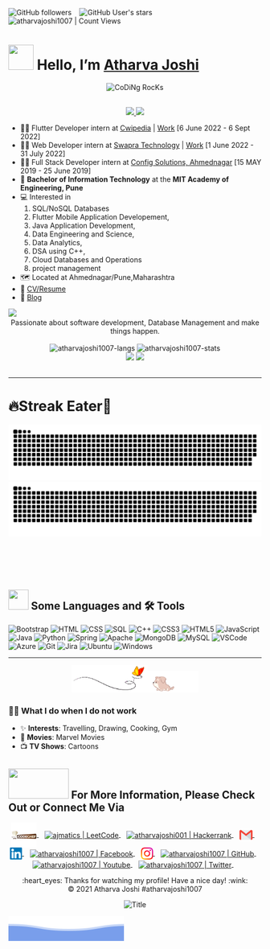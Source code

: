 <!---
atharvajoshi1007/atharvajoshi1007 is a ✨ special ✨ repository because its `README.md` (this file) appears on your GitHub profile.
You can click the Preview link to take a look at your changes.
--->




<img alt="GitHub followers" src="https://img.shields.io/github/followers/atharvajoshi1007?style=social" /> &nbsp;&nbsp; <img alt="GitHub User's stars" src="https://img.shields.io/github/stars/atharvajoshi1007?style=social" /> &nbsp;&nbsp; <img alt="atharvajoshi1007 | Count Views" src="https://enemo786q3svfle.m.pipedream.net" />




# <img src="https://raw.githubusercontent.com/nixin72/nixin72/master/wave.gif" height="50" width="50"></img>  Hello, I’m [Atharva Joshi](https://github.com/atharvajoshi1007)

<div align="center">
<img src="https://github.com/SP-XD/SP-XD/blob/main/images/dev-working_rounded.gif?raw=true" href="https://github.com/sp-xd" alt="CoDiNg RocKs"  width="550"/><br> 
</div>
  
<!-- https://shields.io/ https://simpleicons.org/ https://github.com/simple-icons/simple-icons/blob/develop/slugs.md -->
<p align="center"><br/>
 <a href="https://www.linkedin.com/in/atharvajoshi10">
  <img src="https://img.shields.io/badge/linkedin-atharva%20joshi10-blue?style=flat-square&logo=linkedin">
 </a>
 <a href="mailto:atharvajoshi1007@gmail.com">
  <img src="https://img.shields.io/badge/Email-atharvajoshi1007@gmail.com-red?style=flat-square&logo=gmail&logoColor=white">
</a>
<!--  <a href="https://dev.to/timwjames"> blog
  <img src="https://img.shields.io/badge/Blog-dev.to%2Ftimwjames-006400?style=flat-square&logo=devdotto&logoColor=white">
 </a>-->
</p>

- 👨‍💼 Flutter Developer intern at [Cwipedia](https://www.cwipedia.in/) | [Work](https://github.com/CWIPEDIA-DEVELOPERS/Diploma-connect) [6 June 2022 - 6 Sept 2022]
- 👨‍💼 Web Developer intern at [Swapra Technology](https://swapratechnologies.com/) | [Work](https://github.com/atharvajoshi1007/SwapraTech/tree/master/Swapra) [1 June 2022 - 31 July 2022]
- 👨‍💼 Full Stack Developer intern at [Config Solutions, Ahmednagar](https://www.indiamart.com/config-solutions/) [15 MAY 2019 - 25 June 2019]
- 📄 **Bachelor of Information Technology** at the **MIT Academy of Engineering, Pune**
- 💻 Interested in 
   1) SQL/NoSQL Databases
   2) Flutter Mobile Application Developement,
   3) Java Application Development, 
   4) Data Engineering and Science, 
   5) Data Analytics, 
   6) DSA using C++, 
   7) Cloud Databases and Operations
   8) project management
- 🗺️ Located at Ahmednagar/Pune,Maharashtra
- 💼 [CV/Resume](https://drive.google.com/drive/folders/1e0JBdihYO2hWnM2iXwUz4Ozyyg2B5d_v "CV/Resume")
- 📝 [Blog](https://twitter.com/atharva_joshi10 "Atharva Joshi")


<img src="https://imgur.com/rilHVxA.png"/> 


<center>Passionate about software development, Database Management and make things happen.</center>

<br>

<!--music
<br><br> Vibing to : 🎧  </strong></p>

[![Spotify](https://spotify-readme.sp-xd.vercel.app/api/spotify)](https://open.spotify.com/user/somnathpaul) <br>
-->

<div align="center">
<img height="150em" src="https://github-readme-stats.vercel.app/api/top-langs/?username=atharvajoshi1007&layout=compact&show_icon=true&theme=algolia" alt="atharvajoshi1007-langs"/>
<img height="150em" src="https://github-readme-stats.vercel.app/api/?username=atharvajoshi1007&layout=compact&show_icon=true&theme=algolia" alt="atharvajoshi1007-stats"/>
</div>
<div align="center">
  <img src="http://github-readme-streak-stats.herokuapp.com?user=atharvajoshi1007&theme=algolia&background=0d1117&hide_border=true" />
  <img src="https://activity-graph.herokuapp.com/graph?username=atharvajoshi1007&theme=react-dark"/>
  <!-- <img src="https://peaceful-beyond-61134.herokuapp.com/graph?username=tienhuynh-tn&theme=react-dark"/> -->
</div>

<br>

---
<!--
### 🖥️ Major Projects
<!-- table -->
<!-- https://github.com/simple-icons/simple-icons/blob/develop/slugs.md -->
<!--
| Year | Title                                    | Technologies                           |
|------|------------------------------------------|----------------------------------------|
| 2021 | [ANU TechLauncher VR Group Project](https://github.com/VR-Observatory/SidingSpringObservatory "Project Repo") | ![Unity3D](https://img.shields.io/badge/-Unity3D-black?style=flat-square&logo=unity) ![C#](https://img.shields.io/badge/-C%23-black?style=flat-square&logo=csharp) ![Oculus](https://img.shields.io/badge/-Oculus-black?style=flat-square&logo=oculus) ![Blender](https://img.shields.io/badge/-Blender-black?style=flat-square&logo=blender) ![Premiere](https://img.shields.io/badge/-Premiere-black?style=flat-square&logo=adobepremierepro)|
| 2021 | [Professional Business Website](https://github.com/Tim-W-James/Journeys-Continue-Website "Website") | ![HTML](https://img.shields.io/badge/-HTML5-black?style=flat-square&logo=html5) ![CSS](https://img.shields.io/badge/-CSS3-black?style=flat-square&logo=css3) ![JavaScript](https://img.shields.io/badge/-JavaScript-black?style=flat-square&logo=javascript) ![PHP](https://img.shields.io/badge/-PHP-black?style=flat-square&logo=php) ![Bootstrap](https://img.shields.io/badge/-Bootstrap-black?style=flat-square&logo=bootstrap) |
| 2021 | [Machine Learning Data Visualizations & Analysis](https://github.com/Tim-W-James/Python-Data-Reference-Code "My Python Reference Code") | ![Python](https://img.shields.io/badge/-Python-black?style=flat-square&logo=python) ![NumPy](https://img.shields.io/badge/-NumPy-black?style=flat-square&logo=numpy) ![SQLite](https://img.shields.io/badge/-SQLite-black?style=flat-square&logo=sqlite) ![Matplotlib](https://img.shields.io/badge/-Matplotlib-black?style=flat-square) |
| 2020 | [GPS Android App Game](https://github.com/Tim-W-James/Java-GPS-Android-Game) | ![Java](https://img.shields.io/badge/-Java-black?style=flat-square&logo=java&logoColor=red) ![Android Studio](https://img.shields.io/badge/-Android%20Studio-black?style=flat-square&logo=androidstudio) ![Firebase](https://img.shields.io/badge/-Firebase-black?style=flat-square&logo=firebase) |
| 2020 | [Digital Synthesizer ADSR Envelope](https://github.com/Tim-W-James/ARMv7-Digital-Synthesizer-ADSR) | ![ARMv7 Assembly](https://img.shields.io/badge/-ARMv7%20Assembly-black?style=flat-square) |
| 2020 | [Synchronous Serial Message Passing](https://github.com/Tim-W-James/ARMv7-Synchronous-Serial-Message-Passing) | ![ARMv7 Assembly](https://img.shields.io/badge/-ARMv7%20Assembly-black?style=flat-square) |
| 2019 | [Interactive Procedurally Generated Text Experience](https://github.com/Tim-W-James/JavaScript-Interactive-Procedural-Text-Experience) | ![JavaScript](https://img.shields.io/badge/-JavaScript-black?style=flat-square&logo=javascript) ![p5js](https://img.shields.io/badge/-p5.js-black?style=flat-square&logo=p5dotjs) |
| 2019 | [Block Puzzle Game](https://github.com/Tim-W-James/Java-Block-Puzzle-Game) | ![Java](https://img.shields.io/badge/-Java-black?style=flat-square&logo=java&logoColor=red) ![JavaFX](https://img.shields.io/badge/-JavaFX-black?style=flat-square) |
| 2019 | [Minimax AI for Sushi Go](https://github.com/Tim-W-James/Sushi-Go-AI) | ![Haskell](https://img.shields.io/badge/-Haskell-black?style=flat-square&logo=haskell) |
| 2018 | [2D Game Level Procedural Generation](https://github.com/Tim-W-James/Time-Travel-Roguelite-Game "Part of a Larger Project") | ![Unity3D](https://img.shields.io/badge/-Unity3D-black?style=flat-square&logo=unity) ![C#](https://img.shields.io/badge/-C%23-black?style=flat-square&logo=csharp) |
| 2018 | [Raspberry Pi Weather System](https://github.com/Tim-W-James/Raspberry-Pi-Weather-Station) | ![Raspberry Pi](https://img.shields.io/badge/-Raspberry%20Pi-black?style=flat-square&logo=raspberrypi&logoColor=red) ![Python](https://img.shields.io/badge/-Python-black?style=flat-square&logo=python) |
| 2018 | [Rover with Autonomous Mapping](https://github.com/Tim-W-James/Arduino-Autonomous-Rover) | ![Arduino](https://img.shields.io/badge/-Arduino-black?style=flat-square&logo=arduino) ![C++](https://img.shields.io/badge/-C%2B%2B-black?style=flat-square&logo=c%2B%2B) 
--> 

# 🔥Streak Eater🐍
![github contribution grid snake animation](https://raw.githubusercontent.com/platane/platane/output/github-contribution-grid-snake-dark.svg#gh-dark-mode-only)
![github contribution grid snake animation](https://raw.githubusercontent.com/platane/platane/output/github-contribution-grid-snake.svg#gh-light-mode-only)
# <br>

## <img src="https://media2.giphy.com/media/QssGEmpkyEOhBCb7e1/giphy.gif?cid=ecf05e47a0n3gi1bfqntqmob8g9aid1oyj2wr3ds3mg700bl&rid=giphy.gif" height="40" width="40">        Some Languages and 🛠️ Tools 

<!-- https://github.com/simple-icons/simple-icons/blob/develop/slugs.md -->
![Bootstrap](https://img.shields.io/badge/bootstrap-%23563D7C.svg?style=flat&logo=bootstrap&logoColor=white) 
![HTML](https://img.shields.io/badge/-HTML5-black?style=flat-square&logo=html5)
![CSS](https://img.shields.io/badge/-CSS3-black?style=flat-square&logo=css3)
![SQL](https://img.shields.io/badge/-SQL-black?style=flat-square&logo=postgresql&logoColor=blue)
![C++](https://img.shields.io/badge/c++-%2300599C.svg?style=flat&logo=c%2B%2B&logoColor=white) 
![CSS3](https://img.shields.io/badge/css3-%231572B6.svg?style=flat&logo=css3&logoColor=white) 
![HTML5](https://img.shields.io/badge/html5-%23E34F26.svg?style=flat&logo=html5&logoColor=white) 
![JavaScript](https://img.shields.io/badge/javascript-%23323330.svg?style=flat&logo=javascript&logoColor=%23F7DF1E) 
![Java](https://img.shields.io/badge/java-%23ED8B00.svg?style=flat&logo=java&logoColor=white) 
![Python](https://img.shields.io/badge/python-3670A0?style=flat&logo=python&logoColor=ffdd54) 
![Spring](https://img.shields.io/badge/spring-%236DB33F.svg?style=flat&logo=spring&logoColor=white) 
![Apache](https://img.shields.io/badge/apache-%23D42029.svg?style=flat&logo=apache&logoColor=white) 
![MongoDB](https://img.shields.io/badge/MongoDB-%234ea94b.svg?style=flat&logo=mongodb&logoColor=white) 
![MySQL](https://img.shields.io/badge/mysql-%2300f.svg?style=flat&logo=mysql&logoColor=white) 
![VSCode](https://img.shields.io/badge/-VSCode-black?style=flat-square&logo=visualstudiocode&logoColor=blue)
![Azure](https://img.shields.io/badge/azure-%230072C6.svg?style=flat&logo=azure-devops&logoColor=white) 
![Git](https://img.shields.io/badge/-Git-black?style=flat-square&logo=git)
![Jira](https://img.shields.io/badge/jira-%230A0FFF.svg?style=flat&logo=jira&logoColor=white) 
![Ubuntu](https://img.shields.io/badge/-Ubuntu-black?style=flat-square&logo=ubuntu)
![Windows](https://img.shields.io/badge/-Windows-black?style=flat-square&logo=windows&logoColor=blue)

<!--to be
![DigitalOcean](https://img.shields.io/badge/DigitalOcean-%230167ff.svg?style=flat&logo=digitalOcean&logoColor=white) 
![Firebase](https://img.shields.io/badge/firebase-%23039BE5.svg?style=flat&logo=firebase) 
![Google Cloud](https://img.shields.io/badge/Google%20Cloud-%234285F4.svg?style=flat&logo=google-cloud&logoColor=white) 
![Django](https://img.shields.io/badge/django-%23092E20.svg?style=flat&logo=django&logoColor=white) 
![DjangoREST](https://img.shields.io/badge/DJANGO-REST-ff1709?style=flat&logo=django&logoColor=white&color=ff1709&labelColor=gray) 
![Express.js](https://img.shields.io/badge/express.js-%23404d59.svg?style=flat&logo=express&logoColor=%2361DAFB)
![Flask](https://img.shields.io/badge/flask-%23000.svg?style=flat&logo=flask&logoColor=white) 
![NodeJS](https://img.shields.io/badge/node.js-6DA55F?style=flat&logo=node.js&logoColor=white) 
![React](https://img.shields.io/badge/react-%2320232a.svg?style=flat&logo=react&logoColor=%2361DAFB) 
![React Native](https://img.shields.io/badge/react_native-%2320232a.svg?style=flat&logo=react&logoColor=%2361DAFB) 
![React Router](https://img.shields.io/badge/React_Router-CA4245?style=flat&logo=react-router&logoColor=white) 
![SQLite](https://img.shields.io/badge/sqlite-%2307405e.svg?style=flat&logo=sqlite&logoColor=white) 
![Docker](https://img.shields.io/badge/docker-%230db7ed.svg?style=flat&logo=docker&logoColor=white) 
![Trello](https://img.shields.io/badge/Trello-%23026AA7.svg?style=flat&logo=Trello&logoColor=white)
![AWS](https://img.shields.io/badge/-AWS-black?style=flat-square&logo=amazonaws)
![Firebase](https://img.shields.io/badge/-Firebase-black?style=flat-square&logo=firebase)
![Docker](https://img.shields.io/badge/-Docker-black?style=flat-square&logo=docker)
![Kubernetes](https://img.shields.io/badge/-Kubernetes-black?style=flat-square&logo=kubernetes)
![Jupyter Lab](https://img.shields.io/badge/-Jupyter%20Lab-black?style=flat-square&logo=jupyter)
-->

---
<div align="center">
<img src="images/butterfly.gif" width=30%><img src="images/dog.gif" width=20%>
</div>
  
 ### 🙎‍♂️ What I do when I do not work
- ✨ **Interests**: Travelling, Drawing, Cooking, Gym
- 🎥 **Movies**: Marvel Movies
- 📺 **TV Shows**: Cartoons

## <img src='https://raw.githubusercontent.com/ShahriarShafin/ShahriarShafin/main/Assets/handshake.gif' height="60" width="120"> For More Information, Please Check Out or Connect Me Via
<p align="center">

  <a href="https://www.codechef.com/users/ajmatics1007" >
    <img align="center" alt="ajmatics1007 | Codechef" width="50px" src="https://raw.githubusercontent.com/github/explore/c432a21abaa4326f9e64194b3a0a7224b4069ace/topics/codechef/codechef.png" />
  </a> &nbsp;&nbsp;

<a href="https://leetcode.com/ajmatics/" >
    <img align="center" alt="ajmatics | LeetCode" width="20px" src="https://leetcode.com/_next/static/images/logo-dark-c96c407d175e36c81e236fcfdd682a0b.png" />
  </a> &nbsp;&nbsp;
  
  <a href="https://www.hackerrank.com/atharvajoshi1001" >
    <img align="center" alt="atharvajoshi001 | Hackerrank" width="35px" src="https://upload.wikimedia.org/wikipedia/commons/thumb/6/65/HackerRank_logo.png/600px-HackerRank_logo.png?20180109055843" />
  </a> &nbsp;&nbsp;

  <a href="mailto:atharvajoshi1007@gmail.com" >
    <img align="center" alt="atharvajoshi1007 | Gmail" width="26px" src="https://github.com/SatYu26/SatYu26/blob/master/Assets/Gmail.svg" />
  </a> &nbsp;&nbsp;
  
  <a href="https://www.linkedin.com/in/atharvajoshi10" target="_blank">
    <img align="center" alt="atharvajoshi1007 | Linkedin" width="24px" src="https://github.com/SatYu26/SatYu26/blob/master/Assets/Linkedin.svg" />
  </a> &nbsp;&nbsp;
  
  <a href="https://www.facebook.com/atharvajoshi1007/" target="_blank">
      <img align="center" alt="atharvajoshi1007 | Facebook" width="24px" src="https://upload.wikimedia.org/wikipedia/en/thumb/0/04/Facebook_f_logo_%282021%29.svg/100px-Facebook_f_logo_%282021%29.svg.png" />
  </a> &nbsp;&nbsp;
  
  <a href="https://www.instagram.com/atharvajoshi1007/" target="_blank">
    <img align="center" alt="atharvajoshi1007 | Instagram" width="24px" src="https://github.com/SatYu26/SatYu26/blob/master/Assets/Instagram.svg" />
  </a> &nbsp;&nbsp;
  
  <a href="https://profile-summary-for-github.herokuapp.com/user/atharvajoshi1007" target="_blank">
    <img align="center" alt="atharvajoshi1007 | GitHub" width="26px" src="https://upload.wikimedia.org/wikipedia/commons/thumb/a/ae/Github-desktop-logo-symbol.svg/1024px-Github-desktop-logo-symbol.svg.png" />
  </a> &nbsp;&nbsp;
  
  <a href="https://www.youtube.com/channel/atharvajoshi1007" target="_blank">
    <img align="center" alt="atharvajoshi1007 | Youtube" width="32px" src="https://icon-library.com/images/youtube-video-icon-png/youtube-video-icon-png-29.jpg" />
  </a> &nbsp;&nbsp;
  
  <a href="https://twitter.com/atharvajoshi107" target="_blank">
    <img align="center" alt="atharvajoshi1007 | Twitter" width="32px" src="https://upload.wikimedia.org/wikipedia/commons/thumb/4/4f/Twitter-logo.svg/768px-Twitter-logo.svg.png?20211104142029" />
  </a> &nbsp;&nbsp;
<p> 

<div align="center">
  :heart_eyes: Thanks for watching my profile! Have a nice day! :wink: <br/>
  &copy; 2021 Atharva Joshi #atharvajoshi1007
</div>


<div align="center">
  
<img src="https://readme-typing-svg.herokuapp.com?font=Architects+Daughter&color=%2300FF00&size=50&center=true&vCenter=true&height=60&width=900&lines=See+you+soon!!;Come+again+to+see+my+world!" alt="Title"></img>
  
</div>

</p>

</p>

![Atharva Joshi](https://github.com/atharvajoshi1007/atharvajoshi1007/blob/main/images/bottom_header.svg)
<br>
</p>
